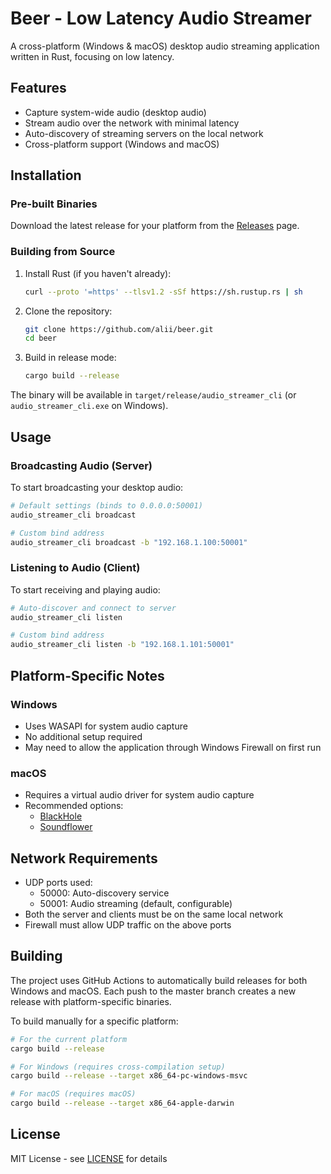 # Beer - Low Latency Audio Streamer

A cross-platform (Windows & macOS) desktop audio streaming application written in Rust, focusing on low latency.

## Features

- Capture system-wide audio (desktop audio)
- Stream audio over the network with minimal latency
- Auto-discovery of streaming servers on the local network
- Cross-platform support (Windows and macOS)

## Installation

### Pre-built Binaries

Download the latest release for your platform from the [Releases](../../releases) page.

### Building from Source

1. Install Rust (if you haven't already):

   ```bash
   curl --proto '=https' --tlsv1.2 -sSf https://sh.rustup.rs | sh
   ```

2. Clone the repository:

   ```bash
   git clone https://github.com/alii/beer.git
   cd beer
   ```

3. Build in release mode:
   ```bash
   cargo build --release
   ```

The binary will be available in `target/release/audio_streamer_cli` (or `audio_streamer_cli.exe` on Windows).

## Usage

### Broadcasting Audio (Server)

To start broadcasting your desktop audio:

```bash
# Default settings (binds to 0.0.0.0:50001)
audio_streamer_cli broadcast

# Custom bind address
audio_streamer_cli broadcast -b "192.168.1.100:50001"
```

### Listening to Audio (Client)

To start receiving and playing audio:

```bash
# Auto-discover and connect to server
audio_streamer_cli listen

# Custom bind address
audio_streamer_cli listen -b "192.168.1.101:50001"
```

## Platform-Specific Notes

### Windows

- Uses WASAPI for system audio capture
- No additional setup required
- May need to allow the application through Windows Firewall on first run

### macOS

- Requires a virtual audio driver for system audio capture
- Recommended options:
  - [BlackHole](https://github.com/ExistentialAudio/BlackHole)
  - [Soundflower](https://github.com/mattingalls/Soundflower)

## Network Requirements

- UDP ports used:
  - 50000: Auto-discovery service
  - 50001: Audio streaming (default, configurable)
- Both the server and clients must be on the same local network
- Firewall must allow UDP traffic on the above ports

## Building

The project uses GitHub Actions to automatically build releases for both Windows and macOS. Each push to the master branch creates a new release with platform-specific binaries.

To build manually for a specific platform:

```bash
# For the current platform
cargo build --release

# For Windows (requires cross-compilation setup)
cargo build --release --target x86_64-pc-windows-msvc

# For macOS (requires macOS)
cargo build --release --target x86_64-apple-darwin
```

## License

MIT License - see [LICENSE](LICENSE) for details
